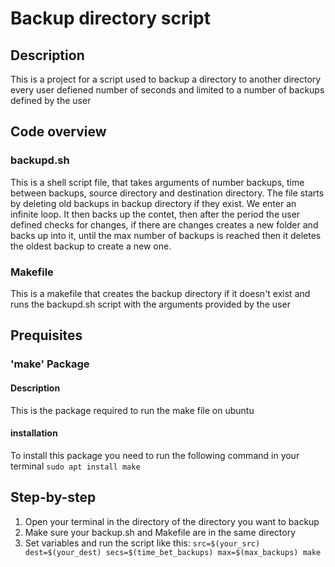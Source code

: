 # Backup directory script

## Description

This is a project for a script used to backup a directory to another directory every user defiened number of seconds and limited to a number of backups defined by the user

## Code overview

### backupd.sh

This is a shell script file, that takes arguments of number backups, time between backups, source directory and destination directory. The file starts by deleting old backups in backup directory if they exist. We enter an infinite loop. It then backs up the contet, then after the period the user defined checks for changes, if there are changes creates a new folder and backs up into it, until the max number of backups is reached then it deletes the oldest backup to create a new one.

### Makefile

This is a makefile that creates the backup directory if it doesn't exist and runs the backupd.sh script with the arguments provided by the user

## Prequisites

### 'make' Package

#### Description

This is the package required to run the make file on ubuntu

#### installation

To install this package you need to run the following command in your terminal
```sudo apt install make```

## Step-by-step

1. Open your terminal in the directory of the directory you want to backup
1. Make sure your backup.sh and Makefile are in the same directory
1. Set variables and run the script like this: ```src=$(your_src) dest=$(your_dest) secs=$(time_bet_backups) max=$(max_backups) make``` 
